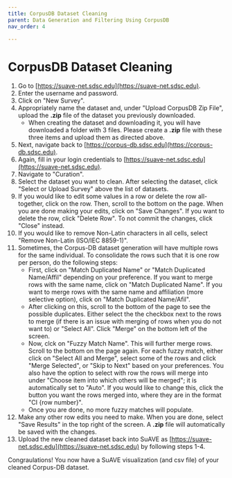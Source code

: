 ```yaml
---
title: CorpusDB Dataset Cleaning
parent: Data Generation and Filtering Using CorpusDB
nav_order: 4

---
```

# CorpusDB Dataset Cleaning

1. Go to [https://suave-net.sdsc.edu](https://suave-net.sdsc.edu).
2. Enter the username and password.
3. Click on "New Survey".
4. Appropriately name the dataset and, under "Upload CorpusDB Zip File", upload the **.zip** file of the dataset you previously downloaded.
    - When creating the dataset and downloading it, you will have downloaded a folder with 3 files. Please create a **.zip** file with these three items and upload them as directed above.
5. Next, navigate back to [https://corpus-db.sdsc.edu](https://corpus-db.sdsc.edu). 
6. Again, fill in your login credentials to [https://suave-net.sdsc.edu](https://suave-net.sdsc.edu). 
7. Navigate to "Curation".
8. Select the dataset you want to clean. After selecting the dataset, click "Select or Upload Survey" above the list of datasets.
9. If you would like to edit some values in a row or delete the row all-together, click on the row. Then, scroll to the bottom on the page. When you are done making your edits, click on "Save Changes". If you want to delete the row, click "Delete Row". To not commit the changes, click "Close" instead.
10. If you would like to remove Non-Latin characters in all cells, select "Remove Non-Latin (ISO/IEC 8859-1)".
11. Sometimes, the Corpus-DB dataset generation will have multiple rows for the same individual. To consolidate the rows such that it is one row per person, do the following steps:
    - First, click on "Match Duplicated Name" or "Match Duplicated Name/Affil" depending on your preference. If you want to merge rows with the same name, click on "Match Duplicated Name". If you want to merge rows with the same name and affiliation (more selective option), click on "Match Duplicated Name/Afil".
    - After clicking on this, scroll to the bottom of the page to see the possible duplicates. Either select the the checkbox next to the rows to merge (if there is an issue with merging of rows when you do not want to) or "Select All". Click "Merge" on the bottom left of the screen.
    - Now, clck on "Fuzzy Match Name". This will further merge rows.  Scroll to the bottom on the page again. For each fuzzy match, either click on "Select All and Merge", select some of the rows and click "Merge Selected", or "Skip to Next" based on your preferences. You also have the option to select with row the rows will merge into under "Choose item into which others will be merged"; it is automatically set to "Auto". If you would like to change this, click the button you want the rows merged into, where they are in the format "CI {row number}".
    - Once you are done, no more fuzzy matches will populate.
12. Make any other row edits you need to make. When you are done, select "Save Results" in the top right of the screen. A **.zip** file will automatically be saved with the changes. 
13. Upload the new cleaned dataset back into SuAVE as [https://suave-net.sdsc.edu](https://suave-net.sdsc.edu) by following steps 1-4.

Congraulations! You now have a SuAVE visualization (and csv file) of your cleaned Corpus-DB dataset.
